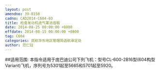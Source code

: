 ```yaml
---
layout: post
amendno: 39-8150
cadno: CAD2014-C604-03
title: 检查发动机进气罩消音板
date: 2014-08-25 00:00:00 +0800
effdate: 2014-08-15 00:00:00 +0800
tag: C604
categories: 民航华东地区管理局适航审定处
author: 范仁钰
---
```


##适用范围:
本指令适用于庞巴迪公司下列飞机：型号CL-600-2B16型(604构型Variant)飞机，序列号为5301起至5665和5701起至5920。

